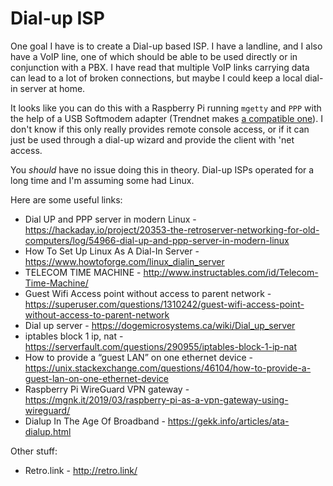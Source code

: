 # Dial-up ISP

One goal I have is to create a Dial-up based ISP. I have a landline, and I also have a VoIP line, one of which should be able to be used directly or in conjunction with a PBX. I have read that multiple VoIP links carrying data can lead to a lot of broken connections, but maybe I could keep a local dial-in server at home.

It looks like you can do this with a Raspberry Pi running `mgetty` and `PPP` with the help of a USB Softmodem adapter (Trendnet makes [a compatible one](https://www.amazon.com/TRENDnet-Data-Modem-TFM-560U-Blue/dp/B00008AWL0)). I don't know if this only really provides remote console access, or if it can just be used through a dial-up wizard and provide the client with 'net access.

You *should* have no issue doing this in theory. Dial-up ISPs operated for a long time and I'm assuming some had Linux.

Here are some useful links:
* Dial UP and PPP server in modern Linux - https://hackaday.io/project/20353-the-retroserver-networking-for-old-computers/log/54966-dial-up-and-ppp-server-in-modern-linux
* How To Set Up Linux As A Dial-In Server  - https://www.howtoforge.com/linux_dialin_server
* TELECOM TIME MACHINE - http://www.instructables.com/id/Telecom-Time-Machine/
* Guest Wifi Access point without access to parent network - https://superuser.com/questions/1310242/guest-wifi-access-point-without-access-to-parent-network
* Dial up server - https://dogemicrosystems.ca/wiki/Dial_up_server
* iptables block 1 ip, nat - https://serverfault.com/questions/290955/iptables-block-1-ip-nat
* How to provide a “guest LAN” on one ethernet device - https://unix.stackexchange.com/questions/46104/how-to-provide-a-guest-lan-on-one-ethernet-device
* Raspberry Pi WireGuard VPN gateway - https://mgnk.it/2019/03/raspberry-pi-as-a-vpn-gateway-using-wireguard/
* Dialup In The Age Of Broadband - https://gekk.info/articles/ata-dialup.html

Other stuff:
* Retro.link - http://retro.link/
